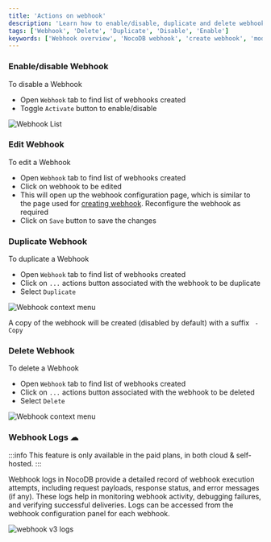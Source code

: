 ```yaml
---
title: 'Actions on webhook'
description: 'Learn how to enable/disable, duplicate and delete webhooks.'
tags: ['Webhook', 'Delete', 'Duplicate', 'Disable', 'Enable']
keywords: ['Webhook overview', 'NocoDB webhook', 'create webhook', 'modify webhook', 'delete webhook']
---
```


### Enable/disable Webhook

To disable a Webhook
- Open `Webhook` tab to find list of webhooks created
- Toggle `Activate` button to enable/disable

![Webhook List](/img/v2/webhook/webhook-list-2.png)

### Edit Webhook

To edit a Webhook
- Open `Webhook` tab to find list of webhooks created
- Click on webhook to be edited
- This will open up the webhook configuration page, which is similar to the page used for [creating webhook](/automation/webhook/create-webhook). Reconfigure the webhook as required
- Click on `Save` button to save the changes

### Duplicate Webhook

To duplicate a Webhook
- Open `Webhook` tab to find list of webhooks created
- Click on `...` actions button associated with the webhook to be duplicate
- Select `Duplicate`

![Webhook context menu](/img/v2/webhook/webhook-list-3.png)

A copy of the webhook will be created (disabled by default) with a suffix ` - Copy`

### Delete Webhook

To delete a Webhook
- Open `Webhook` tab to find list of webhooks created
- Click on `...` actions button associated with the webhook to be deleted
- Select `Delete`

![Webhook context menu](/img/v2/webhook/webhook-list-3.png)


### Webhook Logs ☁

:::info
This feature is only available in the paid plans, in both cloud & self-hosted.
:::

Webhook logs in NocoDB provide a detailed record of webhook execution attempts, including request payloads, response status, and error messages (if any). These logs help in monitoring webhook activity, debugging failures, and verifying successful deliveries. Logs can be accessed from the webhook configuration panel for each webhook.

![webhook v3 logs](/img/v2/webhook/webhook-v3-logs.png)
